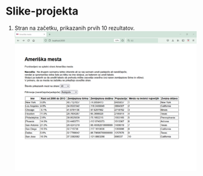 # Slike-projekta
1. Stran na začetku, prikazanih prvih 10 rezultatov.
![alt text](https://github.com/Nejc7777/Slike-projekta/blob/main/Screens/Screenshot_1.png)
